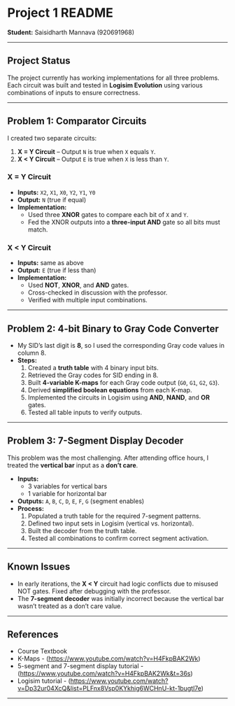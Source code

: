 # Project 1 README

**Student:** Saisidharth Mannava (920691968)

---

## Project Status
The project currently has working implementations for all three problems. Each circuit was built and tested in **Logisim Evolution** using various combinations of inputs to ensure correctness.

---

## Problem 1: Comparator Circuits

I created two separate circuits:
1. **X = Y Circuit** – Output `N` is true when `X` equals `Y`.
2. **X < Y Circuit** – Output `E` is true when `X` is less than `Y`.

### X = Y Circuit
- **Inputs:** `X2`, `X1`, `X0`, `Y2`, `Y1`, `Y0`  
- **Output:** `N` (true if equal)  
- **Implementation:**
  - Used three **XNOR** gates to compare each bit of `X` and `Y`.
  - Fed the XNOR outputs into a **three-input AND** gate so all bits must match.

### X < Y Circuit
- **Inputs:** same as above  
- **Output:** `E` (true if less than)  
- **Implementation:**
  - Used **NOT**, **XNOR**, and **AND** gates.
  - Cross-checked in discussion with the professor.
  - Verified with multiple input combinations.

---

## Problem 2: 4-bit Binary to Gray Code Converter

- My SID’s last digit is **8**, so I used the corresponding Gray code values in column 8.
- **Steps:**
  1. Created a **truth table** with 4 binary input bits.
  2. Retrieved the Gray codes for SID ending in 8.
  3. Built **4-variable K-maps** for each Gray code output (`G0`, `G1`, `G2`, `G3`).
  4. Derived **simplified boolean equations** from each K-map.
  5. Implemented the circuits in Logisim using **AND**, **NAND**, and **OR** gates.
  6. Tested all table inputs to verify outputs.

---

## Problem 3: 7-Segment Display Decoder

This problem was the most challenging. After attending office hours, I treated the **vertical bar** input as a **don’t care**.

- **Inputs:**
  - 3 variables for vertical bars
  - 1 variable for horizontal bar
- **Outputs:** `A`, `B`, `C`, `D`, `E`, `F`, `G` (segment enables)
- **Process:**
  1. Populated a truth table for the required 7-segment patterns.
  2. Defined two input sets in Logisim (vertical vs. horizontal).
  3. Built the decoder from the truth table.
  4. Tested all combinations to confirm correct segment activation.

---

## Known Issues
- In early iterations, the **X < Y** circuit had logic conflicts due to misused NOT gates. Fixed after debugging with the professor.
- The **7-segment decoder** was initially incorrect because the vertical bar wasn’t treated as a don’t care value.

---

## References
- Course Textbook
- K-Maps - (https://www.youtube.com/watch?v=H4FkpBAK2Wk)
- 5-segment and 7-segment display tutorial - (https://www.youtube.com/watch?v=H4FkpBAK2Wk&t=36s)
- Logisim tutorial - (https://www.youtube.com/watch?v=Dp32ur04XcQ&list=PLFnx8Vsp0KYkhig6WCHnU-kt-1bugtl7e)

---
